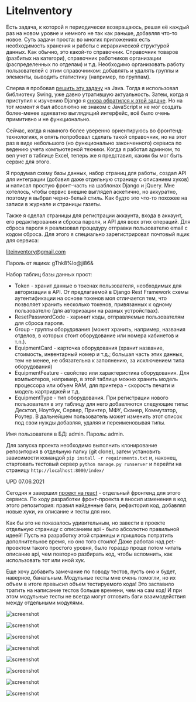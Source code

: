 # LiteInventory

Есть задача, к которой я периодически возвращаюсь, решая её каждый раз на новом уровне и немного не так как раньше, добавляя что-то новое. Суть задачи проста: во многих приложениях есть необходимость хранения и работы с иерархической структурой данных. Как обычно, это какой-то справочник. Справочник товаров (разбитых на категори), справочник работников организации (распределенных по отделам) и т.д. Необходимо организовать работу пользователей с этим справочником: добавлять и удалять группы и элементы, выводить статистику (например, по группам).

Сперва я пробовал [решить эту задачу](https://github.com/SergeyLebidko/CatalogComponent) на Java. Тогда я использовал библиотеку Swing, уже давно утратившую актуальность.
Затем, когда я приступил к изучению Django я [снова обратился к этой задаче](https://github.com/SergeyLebidko/WebCatalog). Но на тот момент я был абсолютно не знаком с JavaScript и не мог создать более-менее адекватно выглядящий интерфейс, всё было очень примитивно и не функционально.

Сейчас, когда я намного более уверенно ориентируюсь во фронтенд-технологиях, я опять попробовал сделать такой справочник, но на этот раз в виде небольшого (но функционально законченного) сервиса по ведению учета компьютерной техники. Когда я работал админом, то вел учет в таблице Excel, теперь же я представил, каким бы мог быть сервис для этого.

Я продумал схему базы данных, набор страниц для работы, создал API для интеграции (добавил даже отдельную страницу с описанием хуков) и написал простую фронт-часть на шаблонах Django и jQuery. Мне хотелось, чтобы сервис внешне выглядел аскетично, но аккуратно, поэтому я выбрал черно-белый стиль. Как будто это что-то похожее на записи в журнале и страницы газеты.

Также я сделал страницы для регистрации аккаунта, входа в аккаунт, его редактирования и сброса пароля, и API для всех этих операций. Для сброса пароля я реализовал процедуру отправки пользователю email с кодом сброса. Для этого я специально зарегистрировал почтовый ящик для сервиса:

liteinventory@gmail.com

Пароль от ящика: gThk8%lo@ji86&

Набор таблиц базы данных прост:
- Token - хранит данные о токенах пользователя, необходимых для авторизации в API. От предлагаемой в Django Rest Framework схемы аутентификации на основе токенов моя отличается тем, что позволяет хранить несколько токенов, привязанных к одному пользователю (для авторизации на разных устройствах).
- ResetPasswordCode - харинит коды, отправляемые пользователям для сброса пароля.
- Group - группы оборудования (может хранить, например, названия отделов, в которых стоит оборудование или номера кабинетов и т.п.).
- EquipmentCard - карточка оборудования (хранит название, стоимость, инвентарный номер и т.д.; большая часть этих данных, тем не менее, не обязательна к заполнению, за исключением типа оборудования)
- EquipmentFeature - свойство или характеристика оборудования. Для компьютеров, например, в этой таблице можно хранить модель процессора или объем RAM, для принтера - скорость печати и модель картриджей и т.д.
- EquipmentType - тип оборудования. При регистрации нового пользователя в эту таблицу для него добавляются следующие типы: Десктоп, Ноутбук, Сервер, Принтер, МФУ, Сканер, Коммутатор, Роутер. В дальнейшем пользователь может изменить этот список под свои нужды добавляя, удаляя и переименовывая типы.

Имя пользователя в БД: admin. Пароль: admin.

Для запуска проекта необходимо выполнить клонирование репозитория в отдельную папку (git clone), затем установить зависимости командой
```pip install -r requirements.txt``` и, наконец, стартовать тестовый сервер ```python manage.py runserver``` и перейти на страницу ```http://localhost:8000/index/```

UPD 07.06.2021

Сегодня я завершил [проект на react](https://github.com/SergeyLebidko/lite_inventory_react) - отдельный фронтенд для этого сервиса. По ходу разработки фронт-проекта
я вносил изменения в код этого репозитория: правил найденные баги, рефакторил код, добавлял новые хуки, их описание и тесты для них.

Как бы это не показалось удивительным, но завести в проекте отдельную страницу с описанием api - было абсолютно правильной идеей! Пусть на разработку этой страницы и пришлось потратить дополнительное время, но оно того стоило! Даже работая над pet-проектом такого простого уровня, было гораздо проще потом читать описание api, чем повторно разбирать код, чтобы вспомнить, как использовать тот или иной хук.

Еще хочу добавить замечание по поводу тестов, пусть оно и будет, наверное, банальным. Модульные тесты мне очень помогли, но их объем в итоге превысил объем тестируемого кода! Это заставило тратить на написание тестов больше времени, чем на сам код! И при этом модульные тесты не всегда могут отловить баги взаимодействия между отдельными модулями.

![screenshot](screenshots/screen1.jpg)

![screenshot](screenshots/screen2.jpg)

![screenshot](screenshots/screen3.jpg)

![screenshot](screenshots/screen4.jpg)

![screenshot](screenshots/screen5.jpg)

![screenshot](screenshots/screen6.jpg)

![screenshot](screenshots/screen7.jpg)

![screenshot](screenshots/screen8.jpg)
